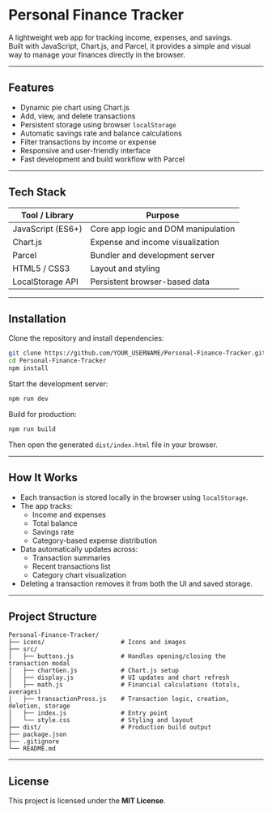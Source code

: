 # Personal Finance Tracker

A lightweight web app for tracking income, expenses, and savings.  
Built with JavaScript, Chart.js, and Parcel, it provides a simple and visual way to manage your finances directly in the browser.

---

## Features

- Dynamic pie chart using Chart.js
- Add, view, and delete transactions
- Persistent storage using browser `localStorage`
- Automatic savings rate and balance calculations
- Filter transactions by income or expense
- Responsive and user-friendly interface
- Fast development and build workflow with Parcel

---

## Tech Stack

| Tool / Library | Purpose |
|----------------|----------|
| JavaScript (ES6+) | Core app logic and DOM manipulation |
| Chart.js | Expense and income visualization |
| Parcel | Bundler and development server |
| HTML5 / CSS3 | Layout and styling |
| LocalStorage API | Persistent browser-based data |

---

## Installation

Clone the repository and install dependencies:

```bash
git clone https://github.com/YOUR_USERNAME/Personal-Finance-Tracker.git
cd Personal-Finance-Tracker
npm install
```

Start the development server:

```bash
npm run dev
```

Build for production:

```bash
npm run build
```

Then open the generated `dist/index.html` file in your browser.

---

## How It Works

- Each transaction is stored locally in the browser using `localStorage`.
- The app tracks:
    - Income and expenses
    - Total balance
    - Savings rate
    - Category-based expense distribution
- Data automatically updates across:
    - Transaction summaries
    - Recent transactions list
    - Category chart visualization
- Deleting a transaction removes it from both the UI and saved storage.

---

## Project Structure

```
Personal-Finance-Tracker/
├── icons/                     # Icons and images
├── src/
│   ├── buttons.js             # Handles opening/closing the transaction modal
│   ├── chartGen.js            # Chart.js setup
│   ├── display.js             # UI updates and chart refresh
│   ├── math.js                # Financial calculations (totals, averages)
│   ├── transactionPross.js    # Transaction logic, creation, deletion, storage
│   ├── index.js               # Entry point
│   └── style.css              # Styling and layout
├── dist/                      # Production build output
├── package.json
├── .gitignore
└── README.md
```
---

## License

This project is licensed under the **MIT License**.